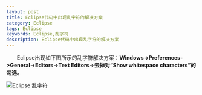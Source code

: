 ```yaml
---
layout: post
title: Eclipse代码中出现乱字符的解决方案
category: Eclipse
tags: Eclipse
keywords: Eclipse,乱字符
description: Eclipse代码中出现乱字符的解决方案
---
```


&emsp;&emsp;Eclipse出现如下图所示的乱字符解决方案：**Windows->Preferences->General->Editors->Text Editors->去掉对“Show whitespace characters”的勾选。**

![Eclipse 乱字符](http://ww3.sinaimg.cn/large/6d17e381gw1er45r2oe04j20eq068mys.jpg)